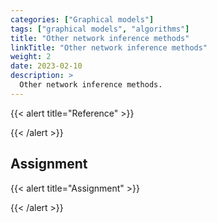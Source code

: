 ```yaml
---
categories: ["Graphical models"]
tags: ["graphical models", "algorithms"]
title: "Other network inference methods"
linkTitle: "Other network inference methods"
weight: 2
date: 2023-02-10
description: >
  Other network inference methods.
---
```





{{< alert title="Reference" >}}

{{< /alert >}}

 

## Assignment


{{< alert title="Assignment" >}}


{{< /alert >}}